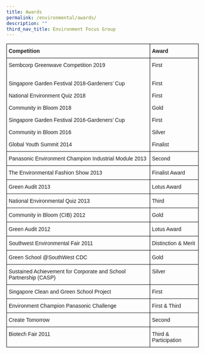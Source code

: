 ```yaml
---
title: Awards
permalink: /environmental/awards/
description: ""
third_nav_title: Environment Focus Group
---
```

<style type="text/css">
.tg  {border-collapse:collapse;border-spacing:0;}
.tg td{border-color:black;border-style:solid;border-width:1px;font-family:Arial, sans-serif;font-size:14px;
  overflow:hidden;padding:10px 5px;word-break:normal;}
.tg th{border-color:black;border-style:solid;border-width:1px;font-family:Arial, sans-serif;font-size:14px;
  font-weight:normal;overflow:hidden;padding:10px 5px;word-break:normal;}
.tg .tg-1wig{font-weight:bold;text-align:left;vertical-align:top}
.tg .tg-0lax{text-align:left;vertical-align:top}
</style>
<table class="tg">
<thead>
  <tr>
    <th class="tg-1wig"><span style="font-weight:bolder">Competition</span></th>
    <th class="tg-1wig"><span style="font-weight:bolder">Award</span></th>
  </tr>
</thead>
<tbody>
  <tr>
    <td class="tg-0lax">Sembcorp Greenwave Competition 2019<br><br><br>Singapore Garden Festival 2018-Gardeners’ Cup<br><br>National Environment Quiz 2018<br><br>Community in Bloom 2018<br><br>Singapore Garden Festival 2016-Gardeners’ Cup<br><br>Community in Bloom 2016<br><br>Global Youth Summit 2014</td>
    <td class="tg-0lax">First<br><br><br>First<br><br>First<br><br>Gold<br><br>First<br><br>Silver<br><br>Finalist</td>
  </tr>
  <tr>
    <td class="tg-0lax">Panasonic Environment Champion Industrial Module 2013</td>
    <td class="tg-0lax">Second</td>
  </tr>
  <tr>
    <td class="tg-0lax">The Environmental Fashion Show 2013</td>
    <td class="tg-0lax">Finalist Award</td>
  </tr>
  <tr>
    <td class="tg-0lax">Green Audit 2013</td>
    <td class="tg-0lax">Lotus Award</td>
  </tr>
  <tr>
    <td class="tg-0lax">National Environmental Quiz 2013</td>
    <td class="tg-0lax">Third</td>
  </tr>
  <tr>
    <td class="tg-0lax">Community in Bloom (CIB) 2012</td>
    <td class="tg-0lax">Gold</td>
  </tr>
  <tr>
    <td class="tg-0lax">Green Audit 2012</td>
    <td class="tg-0lax">Lotus Award</td>
  </tr>
  <tr>
    <td class="tg-0lax">Southwest Environmental Fair 2011</td>
    <td class="tg-0lax">Distinction &amp; Merit</td>
  </tr>
  <tr>
    <td class="tg-0lax">Green School @SouthWest CDC</td>
    <td class="tg-0lax">Gold</td>
  </tr>
  <tr>
    <td class="tg-0lax">Sustained Achievement for Corporate and School Partnership (CASP)</td>
    <td class="tg-0lax">Silver</td>
  </tr>
  <tr>
    <td class="tg-0lax">Singapore Clean and Green School Project</td>
    <td class="tg-0lax">First</td>
  </tr>
  <tr>
    <td class="tg-0lax">Environment Champion Panasonic Challenge</td>
    <td class="tg-0lax">First &amp; Third</td>
  </tr>
  <tr>
    <td class="tg-0lax">Create Tomorrow</td>
    <td class="tg-0lax">Second</td>
  </tr>
  <tr>
    <td class="tg-0lax">Biotech Fair 2011</td>
    <td class="tg-0lax">Third &amp; Participation</td>
  </tr>
</tbody>
</table>